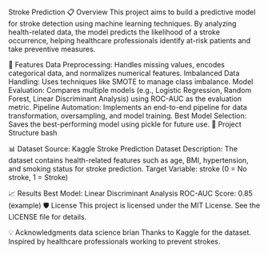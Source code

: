 Stroke Prediction
📋 Overview
This project aims to build a predictive model for stroke detection using machine learning techniques. By analyzing health-related data, the model predicts the likelihood of a stroke occurrence, helping healthcare professionals identify at-risk patients and take preventive measures.

🚀 Features
Data Preprocessing: Handles missing values, encodes categorical data, and normalizes numerical features.
Imbalanced Data Handling: Uses techniques like SMOTE to manage class imbalance.
Model Evaluation: Compares multiple models (e.g., Logistic Regression, Random Forest, Linear Discriminant Analysis) using ROC-AUC as the evaluation metric.
Pipeline Automation: Implements an end-to-end pipeline for data transformation, oversampling, and model training.
Best Model Selection: Saves the best-performing model using pickle for future use.
📂 Project Structure
bash

📊 Dataset
Source: Kaggle Stroke Prediction Dataset
Description: The dataset contains health-related features such as age, BMI, hypertension, and smoking status for stroke prediction.
Target Variable: stroke (0 = No stroke, 1 = Stroke)

📈 Results
Best Model: Linear Discriminant Analysis
ROC-AUC Score: 0.85 (example)
🛡️ License
This project is licensed under the MIT License. See the LICENSE file for details.

💡 Acknowledgments
data science brian
Thanks to Kaggle for the dataset.
Inspired by healthcare professionals working to prevent strokes.
